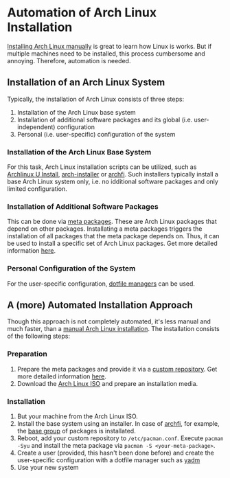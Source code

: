 # Automation of Arch Linux Installation

[Installing Arch Linux manually](https://wiki.archlinux.org/index.php/installation_guide) is great to learn how Linux is works. But if multiple machines need to be installed, this process cumbersome and annoying. Therefore, automation is needed.

## Installation of an Arch Linux System

Typically, the installation of Arch Linux consists of three steps:

1. Installation of the Arch Linux base system
1. Installation of additional software packages and its global (i.e. user-independent) configuration
1. Personal (i.e. user-specific) configuration of the system

### Installation of the Arch Linux Base System

For this task, Arch Linux installation scripts can be utilized, such as [Archlinux U Install](https://github.com/helmuthdu/aui), [arch-installer](https://github.com/rstacruz/arch-installer) or [archfi](https://github.com/MatMoul/archfi). Such installers typically install a base Arch Linux system only, i.e. no idditional software packages and only limited configuration.

### Installation of Additional Software Packages

This can be done via [meta packages](https://disconnected.systems/blog/archlinux-meta-packages/). These are Arch Linux packages that depend on other packages. Installating a meta packages triggers the installation of all packages that the meta package depends on. Thus, it can be used to install a specific set of Arch Linux packages. Get more detailed information [here](meta-packages.md).

### Personal Configuration of the System

For the user-specific configuration, [dotfile managers](https://wiki.archlinux.org/index.php/Dotfiles#Tools) can be used.

## A (more) Automated Installation Approach 

Though this approach is not completely automated, it's less manual and much faster, than a [manual Arch Linux installation](https://wiki.archlinux.org/index.php/installation_guide). The installation consists of the following steps:

### Preparation

1. Prepare the meta packages and provide it via a [custom repository](https://wiki.archlinux.org/index.php/Pacman/Tips_and_tricks#Custom_local_repository). Get more detailed information [here](meta-packages.md).
1. Download the [Arch Linux ISO](https://www.archlinux.org/download/) and prepare an installation media.

### Installation

1. But your machine from the Arch Linux ISO.
1. Install the base system using an installer. In case of [archfi](https://github.com/MatMoul/archfi), for example, the [base group](https://www.archlinux.org/groups/x86_64/base/) of packages is installated.
1. Reboot, add your custom repository to `/etc/pacman.conf`. Execute `pacman -Syu` and install the meta package via `pacman -S <your-meta-package>`.
1. Create a user (provided, this hasn't been done before) and create the user-specific configuration with a dotfile manager such as [yadm](https://github.com/TheLocehiliosan/yadm)
1. Use your new system
